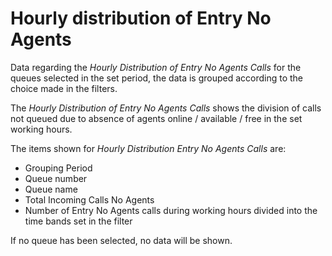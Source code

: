 # Hourly distribution of Entry No Agents

Data regarding the *Hourly Distribution of Entry No Agents Calls* 
for the queues selected in the set period, the data is
grouped according to the choice made in the filters.

The *Hourly Distribution of Entry No Agents Calls* shows the
division of calls not queued due to absence of agents
online / available / free in the set working hours.

The items shown for *Hourly Distribution Entry No Agents 
Calls* are:

- Grouping Period
- Queue number
- Queue name
- Total Incoming Calls No Agents
- Number of Entry No Agents calls during working hours
divided into the time bands set in the filter

If no queue has been selected, no data will be shown.
